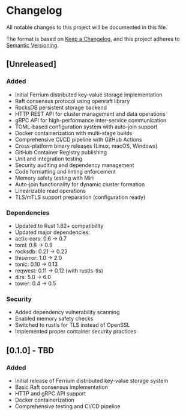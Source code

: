 # Changelog

All notable changes to this project will be documented in this file.

The format is based on [Keep a Changelog](https://keepachangelog.com/en/1.0.0/),
and this project adheres to [Semantic Versioning](https://semver.org/spec/v2.0.0.html).

## [Unreleased]

### Added
- Initial Ferrium distributed key-value storage implementation
- Raft consensus protocol using openraft library
- RocksDB persistent storage backend
- HTTP REST API for cluster management and data operations
- gRPC API for high-performance inter-service communication
- TOML-based configuration system with auto-join support
- Docker containerization with multi-stage builds
- Comprehensive CI/CD pipeline with GitHub Actions
- Cross-platform binary releases (Linux, macOS, Windows)
- GitHub Container Registry publishing
- Unit and integration testing
- Security auditing and dependency management
- Code formatting and linting enforcement
- Memory safety testing with Miri
- Auto-join functionality for dynamic cluster formation
- Linearizable read operations
- TLS/mTLS support preparation (configuration ready)

### Dependencies
- Updated to Rust 1.82+ compatibility
- Updated major dependencies:
- actix-cors: 0.6 → 0.7
- toml: 0.8 → 0.9
- rocksdb: 0.21 → 0.23
- thiserror: 1.0 → 2.0
- tonic: 0.10 → 0.13
- reqwest: 0.11 → 0.12 (with rustls-tls)
- dirs: 5.0 → 6.0
- tower: 0.4 → 0.5

### Security
- Added dependency vulnerability scanning
- Enabled memory safety checks
- Switched to rustls for TLS instead of OpenSSL
- Implemented proper container security practices

## [0.1.0] - TBD

### Added
- Initial release of Ferrium distributed key-value storage system
- Basic Raft consensus implementation
- HTTP and gRPC API support
- Docker containerization
- Comprehensive testing and CI/CD pipeline 